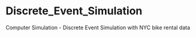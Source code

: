 # Discrete_Event_Simulation
Computer Simulation - Discrete Event Simulation with NYC bike rental data
